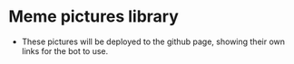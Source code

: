 # Meme pictures library
- These pictures will be deployed to the github page, showing their own links for the bot to use.